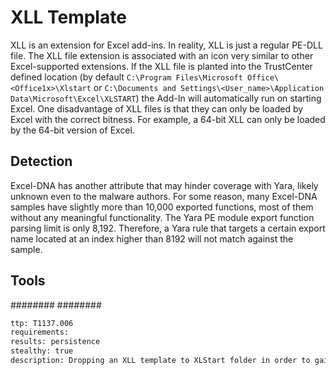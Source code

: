 # XLL Template
XLL is an extension for Excel add-ins. In reality, XLL is just a regular PE-DLL file. The XLL file extension is associated with an icon very similar to other Excel-supported extensions.
If the XLL file is planted into the TrustCenter defined location (by default `C:\Program Files\Microsoft Office\<Office1x>\Xlstart` or `C:\Documents and Settings\<User_name>\Application Data\Microsoft\Excel\XLSTART`) the Add-In will automatically run on starting Excel.
One disadvantage of XLL files is that they can only be loaded by Excel with the correct bitness. For example, a 64-bit XLL can only be loaded by the 64-bit version of Excel.

## Detection
Excel-DNA has another attribute that may hinder coverage with Yara, likely unknown even to the malware authors. For some reason, many Excel-DNA samples have slightly more than 10,000 exported functions, most of them without any meaningful functionality. The Yara PE module export function parsing limit is only 8,192. Therefore, a Yara rule that targets a certain export name located at an index higher than 8192 will not match against the sample.

## Tools
########
########


```meta
ttp: T1137.006
requirements: 
results: persistence
stealthy: true
description: Dropping an XLL template to XLStart folder in order to gain persistence through launching Excel
```